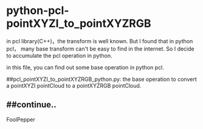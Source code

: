# python-pcl-pointXYZI_to_pointXYZRGB
in pcl library(C++)，the transform is well known. But I found that in python pcl， many base transform can't be easy to find in the internet. So I decide to accumulate the pcl operation in python.

in this file, you can find out some base operation in python pcl.

##pcl_pointXYZI_to_pointXYZRGB_python.py:
   the base operation to convert a pointXYZI pointCloud to a pointXYZRGB pointCloud.

##continue..
---
FoolPepper
